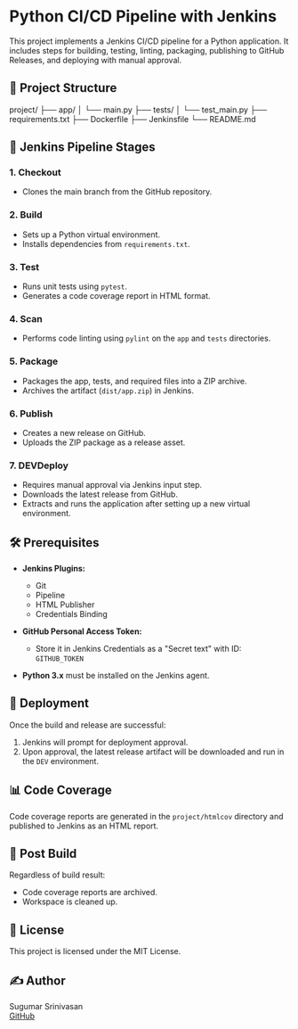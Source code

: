 # Python CI/CD Pipeline with Jenkins

This project implements a Jenkins CI/CD pipeline for a Python application. It includes steps for building, testing, linting, packaging, publishing to GitHub Releases, and deploying with manual approval.

## 📁 Project Structure

project/
├── app/
│   └── main.py
├── tests/
│   └── test_main.py
├── requirements.txt
├── Dockerfile
├── Jenkinsfile
└── README.md

## 🔧 Jenkins Pipeline Stages

### 1. **Checkout**
- Clones the main branch from the GitHub repository.

### 2. **Build**
- Sets up a Python virtual environment.
- Installs dependencies from `requirements.txt`.

### 3. **Test**
- Runs unit tests using `pytest`.
- Generates a code coverage report in HTML format.

### 4. **Scan**
- Performs code linting using `pylint` on the `app` and `tests` directories.

### 5. **Package**
- Packages the app, tests, and required files into a ZIP archive.
- Archives the artifact (`dist/app.zip`) in Jenkins.

### 6. **Publish**
- Creates a new release on GitHub.
- Uploads the ZIP package as a release asset.

### 7. **DEVDeploy**
- Requires manual approval via Jenkins input step.
- Downloads the latest release from GitHub.
- Extracts and runs the application after setting up a new virtual environment.

## 🛠️ Prerequisites

- **Jenkins Plugins:**
  - Git
  - Pipeline
  - HTML Publisher
  - Credentials Binding

- **GitHub Personal Access Token:**
  - Store it in Jenkins Credentials as a "Secret text" with ID: `GITHUB_TOKEN`

- **Python 3.x** must be installed on the Jenkins agent.

## 🚀 Deployment

Once the build and release are successful:
1. Jenkins will prompt for deployment approval.
2. Upon approval, the latest release artifact will be downloaded and run in the `DEV` environment.

## 📊 Code Coverage

Code coverage reports are generated in the `project/htmlcov` directory and published to Jenkins as an HTML report.

## 🧹 Post Build

Regardless of build result:
- Code coverage reports are archived.
- Workspace is cleaned up.

## 📄 License

This project is licensed under the MIT License.

## ✍️ Author

Sugumar Srinivasan  
[GitHub](https://github.com/SugumarSrinivasan)
